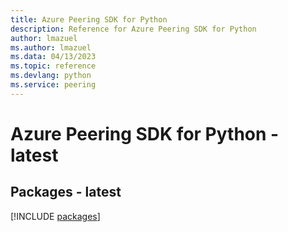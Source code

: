 ```yaml
---
title: Azure Peering SDK for Python
description: Reference for Azure Peering SDK for Python
author: lmazuel
ms.author: lmazuel
ms.data: 04/13/2023
ms.topic: reference
ms.devlang: python
ms.service: peering
---
```

# Azure Peering SDK for Python - latest
## Packages - latest
[!INCLUDE [packages](peering-index.md)]